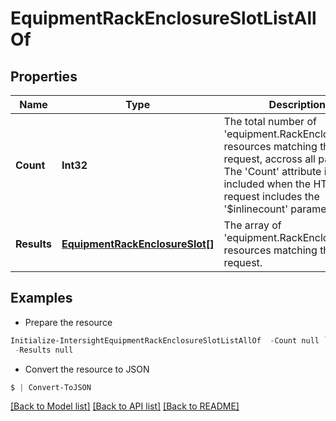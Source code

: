 # EquipmentRackEnclosureSlotListAllOf
## Properties

Name | Type | Description | Notes
------------ | ------------- | ------------- | -------------
**Count** | **Int32** | The total number of &#39;equipment.RackEnclosureSlot&#39; resources matching the request, accross all pages. The &#39;Count&#39; attribute is included when the HTTP GET request includes the &#39;$inlinecount&#39; parameter. | [optional] 
**Results** | [**EquipmentRackEnclosureSlot[]**](EquipmentRackEnclosureSlot.md) | The array of &#39;equipment.RackEnclosureSlot&#39; resources matching the request. | [optional] 

## Examples

- Prepare the resource
```powershell
Initialize-IntersightEquipmentRackEnclosureSlotListAllOf  -Count null `
 -Results null
```

- Convert the resource to JSON
```powershell
$ | Convert-ToJSON
```

[[Back to Model list]](../README.md#documentation-for-models) [[Back to API list]](../README.md#documentation-for-api-endpoints) [[Back to README]](../README.md)

